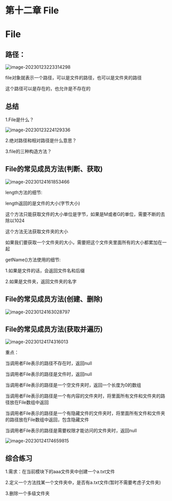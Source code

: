 # 第十二章 File
# File

## 路径：

![image-20230123223314298](https://gitee.com/try-to-be-better/cloud-images/raw/master/img/image-20230123223314298.png)

file对象就表示一个路径，可以是文件的路径，也可以是文件夹的路径

这个路径可以是存在的，也允许是不存在的

## 总结

1.File是什么？

![image-20230123224129336](https://gitee.com/try-to-be-better/cloud-images/raw/master/img/image-20230123224129336.png)

2.绝对路径和相对路径是什么意思？

3.file的三种构造方法？

## File的常见成员方法(判断、获取)

![image-20230124161853466](https://gitee.com/try-to-be-better/cloud-images/raw/master/img/image-20230124161853466.png)

length方法的细节:

length返回的是文件的大小(字节大小)

这个方法只能获取文件的大小单位是字节，如果是M或者G的单位，需要不断的去除以1024

这个方法无法获取文件夹的大小

如果我们要获取一个文件夹的大小，需要把这个文件夹里面所有的大小都累加在一起

getName()方法使用的细节:

1.如果是文件的话，会返回文件名和后缀

2.如果是文件夹，返回文件夹的名字



## File的常见成员方法(创建、删除)

![image-20230124163028797](https://gitee.com/try-to-be-better/cloud-images/raw/master/img/image-20230124163028797.png)

## File的常见成员方法(获取并遍历)

![image-20230124174316013](https://gitee.com/try-to-be-better/cloud-images/raw/master/img/image-20230124174316013.png)

重点：

当调用者File表示的路径不存在时，返回null

当调用者File表示的路径是文件时，返回null

当调用者File表示的路径是一个空文件夹时，返回一个长度为0的数组

当调用者File表示的路径是一个有内容的文件夹时，将里面所有文件和文件夹的路径放在File数组中返回

当调用者File表示的路径是一个有隐藏文件的文件夹时，将里面所有文件和文件夹的路径放在File数组中返回，包含隐藏文件

当调用者File表示的路径是需要权限才能访问的文件夹时，返回null

![image-20230124174659815](https://gitee.com/try-to-be-better/cloud-images/raw/master/img/image-20230124174659815.png)

## 综合练习

1.需求：在当前模块下的aaa文件夹中创建一个a.txt文件

2.定义一个方法找某一个文件夹中，是否有a.txt文件(暂时不需要考虑子文件夹)

3.删除一个多级文件夹

